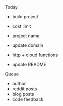 Today 
- build project 

- cost limit 
- project name 
- update domain

- http + cloud functions 
- update README 

Queue 
- author 
- reddit posts
- blog posts 
- code feedback 